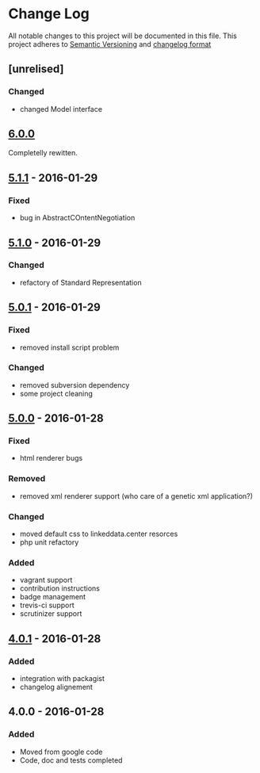 # Change Log
All notable changes to this project will be documented in this file.
This project adheres to [Semantic Versioning](http://semver.org/) and [changelog format](http://keepachangelog.com/)

## [unrelised]

### Changed
- changed Model interface

## [6.0.0]
Completelly rewitten.

## [5.1.1] - 2016-01-29
### Fixed
- bug in AbstractCOntentNegotiation

## [5.1.0] - 2016-01-29
### Changed
- refactory of Standard Representation

## [5.0.1] - 2016-01-29
### Fixed
- removed install script problem

### Changed
- removed subversion dependency
- some project cleaning

## [5.0.0] - 2016-01-28
### Fixed
- html renderer bugs
### Removed
- removed xml renderer support (who care of a genetic xml application?)
### Changed
- moved default css to linkeddata.center resorces
- php unit refactory
### Added
- vagrant support
- contribution instructions
- badge management
- trevis-ci support
- scrutinizer support


## [4.0.1] - 2016-01-28
### Added
- integration with packagist
- changelog alignement

## 4.0.0 - 2016-01-28
### Added
- Moved from google code
- Code, doc and tests completed

[Unreleased]:  https://github.com/linkeddatacenter/BOTK-core/compare/6.0.0...HEAD
[6.0.0]:  https://github.com/linkeddatacenter/BOTK-core/compare/6.0.0...5.1.1
[5.1.1]:  https://github.com/linkeddatacenter/BOTK-core/compare/5.1.1...5.1.0
[5.1.0]:  https://github.com/linkeddatacenter/BOTK-core/compare/5.0.1...5.1.0
[5.0.1]:  https://github.com/linkeddatacenter/BOTK-core/compare/5.0.0...5.0.1
[5.0.0]:  https://github.com/linkeddatacenter/BOTK-core/compare/4.0.1...5.0.0
[4.0.1]:  https://github.com/linkeddatacenter/BOTK-core/compare/4.0.0...4.0.1
